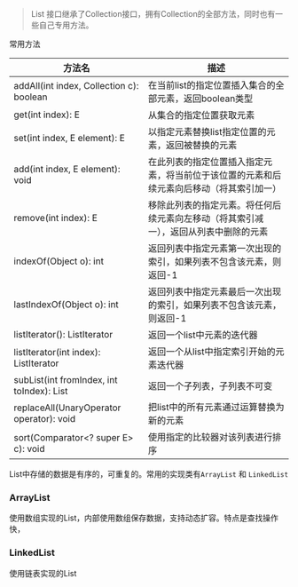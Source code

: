 > List 接口继承了Collection接口，拥有Collection的全部方法，同时也有一些自己专用方法。

  常用方法

| 方法名                                      | 描述                                                         |
| ------------------------------------------- | ------------------------------------------------------------ |
| addAll(int index, Collection c): boolean    | 在当前list的指定位置插入集合的全部元素，返回boolean类型      |
| get(int index): E                           | 从集合的指定位置获取元素                                     |
| set(int index, E element): E                | 以指定元素替换list指定位置的元素，返回被替换的元素           |
| add(int index, E element): void             | 在此列表的指定位置插入指定元素，将当前位于该位置的元素和后续元素向后移动（将其索引加一） |
| remove(int index): E                        | 移除此列表的指定元素。将任何后续元素向左移动（将其索引减一），返回从列表中删除的元素 |
| indexOf(Object o): int                      | 返回列表中指定元素第一次出现的索引，如果列表不包含该元素，则返回-1 |
| lastIndexOf(Object o): int                  | 返回列表中指定元素最后一次出现的索引，如果列表不包含该元素，则返回-1 |
| listIterator(): ListIterator                | 返回一个list中元素的迭代器                                   |
| listIterator(int index): ListIterator       | 返回一个从list中指定索引开始的元素迭代器                     |
| subList(int fromIndex, int toIndex): List   | 返回一个子列表，子列表不可变                                 |
| replaceAll(UnaryOperator<E> operator): void | 把list中的所有元素通过运算替换为新的元素                     |
| sort(Comparator<? super E> c): void         | 使用指定的比较器对该列表进行排序                             |

List中存储的数据是有序的，可重复的。常用的实现类有`ArrayList` 和 `LinkedList`

### ArrayList

使用数组实现的List，内部使用数组保存数据，支持动态扩容。特点是查找操作快，

### LinkedList

使用链表实现的List



